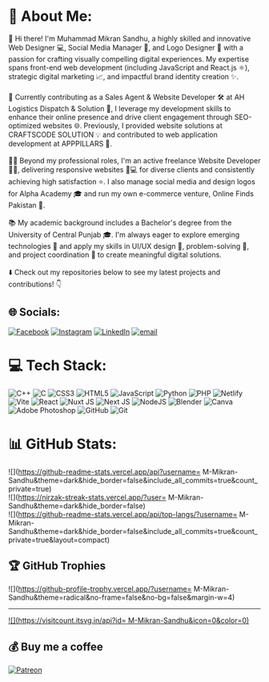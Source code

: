 # 💫 About Me:
👋 Hi there! I'm Muhammad Mikran Sandhu, a highly skilled and innovative Web Designer 💻, Social Media Manager 📱, and Logo Designer 🎨 with a passion for crafting visually compelling digital experiences. My expertise spans front-end web development (including JavaScript and React.js ⚛️), strategic digital marketing 📈, and impactful brand identity creation ✨.<br><br>💼 Currently contributing as a Sales Agent & Website Developer 🛠️ at AH Logistics Dispatch & Solution 🚚, I leverage my development skills to enhance their online presence and drive client engagement through SEO-optimized websites 🌐. Previously, I provided website solutions at CRAFTSCODE SOLUTION 💡 and contributed to web application development at APPPILLARS 🚀.<br><br>👨‍💻 Beyond my professional roles, I'm an active freelance Website Developer 🧑‍💻, delivering responsive websites 📱💻 for diverse clients and consistently achieving high satisfaction ⭐. I also manage social media and design logos for Alpha Academy 🎓 and run my own e-commerce venture, Online Finds Pakistan 🛒.<br><br>📚 My academic background includes a Bachelor's degree from the University of Central Punjab 🎓. I'm always eager to explore emerging technologies 🌱 and apply my skills in UI/UX design 🎨, problem-solving 🤔, and project coordination 🤝 to create meaningful digital solutions.<br><br>⬇️ Check out my repositories below to see my latest projects and contributions! 👇


## 🌐 Socials:
[![Facebook](https://img.shields.io/badge/Facebook-%231877F2.svg?logo=Facebook&logoColor=white)](https://facebook.com/https://www.facebook.com/people/M-Mikran-Sandhu/61560325970176/?rdid=hX7ClBGXoucQrw6Q&share_url=https%3A%2F%2Fwww.facebook.com%2Fshare%2F7xQgYuGoWv7pBbaD%2F) [![Instagram](https://img.shields.io/badge/Instagram-%23E4405F.svg?logo=Instagram&logoColor=white)](https://instagram.com/https://www.instagram.com/mmikransandhu/) [![LinkedIn](https://img.shields.io/badge/LinkedIn-%230077B5.svg?logo=linkedin&logoColor=white)](https://linkedin.com/in/https://www.linkedin.com/in/m-mikran-sandhu/) [![email](https://img.shields.io/badge/Email-D14836?logo=gmail&logoColor=white)](mailto:sandhumikran@gmail.com) 

# 💻 Tech Stack:
![C++](https://img.shields.io/badge/c++-%2300599C.svg?style=for-the-badge&logo=c%2B%2B&logoColor=white) ![C](https://img.shields.io/badge/c-%2300599C.svg?style=for-the-badge&logo=c&logoColor=white) ![CSS3](https://img.shields.io/badge/css3-%231572B6.svg?style=for-the-badge&logo=css3&logoColor=white) ![HTML5](https://img.shields.io/badge/html5-%23E34F26.svg?style=for-the-badge&logo=html5&logoColor=white) ![JavaScript](https://img.shields.io/badge/javascript-%23323330.svg?style=for-the-badge&logo=javascript&logoColor=%23F7DF1E) ![Python](https://img.shields.io/badge/python-3670A0?style=for-the-badge&logo=python&logoColor=ffdd54) ![PHP](https://img.shields.io/badge/php-%23777BB4.svg?style=for-the-badge&logo=php&logoColor=white) ![Netlify](https://img.shields.io/badge/netlify-%23000000.svg?style=for-the-badge&logo=netlify&logoColor=#00C7B7) ![Vite](https://img.shields.io/badge/vite-%23646CFF.svg?style=for-the-badge&logo=vite&logoColor=white) ![React](https://img.shields.io/badge/react-%2320232a.svg?style=for-the-badge&logo=react&logoColor=%2361DAFB) ![Nuxt JS](https://img.shields.io/badge/Nuxt-002E3B?style=for-the-badge&logo=nuxt.js&logoColor=#00DC82) ![Next JS](https://img.shields.io/badge/Next-black?style=for-the-badge&logo=next.js&logoColor=white) ![NodeJS](https://img.shields.io/badge/node.js-6DA55F?style=for-the-badge&logo=node.js&logoColor=white) ![Blender](https://img.shields.io/badge/blender-%23F5792A.svg?style=for-the-badge&logo=blender&logoColor=white) ![Canva](https://img.shields.io/badge/Canva-%2300C4CC.svg?style=for-the-badge&logo=Canva&logoColor=white) ![Adobe Photoshop](https://img.shields.io/badge/adobe%20photoshop-%2331A8FF.svg?style=for-the-badge&logo=adobe%20photoshop&logoColor=white) ![GitHub](https://img.shields.io/badge/github-%23121011.svg?style=for-the-badge&logo=github&logoColor=white) ![Git](https://img.shields.io/badge/git-%23F05033.svg?style=for-the-badge&logo=git&logoColor=white)
# 📊 GitHub Stats:
![](https://github-readme-stats.vercel.app/api?username= M-Mikran-Sandhu&theme=dark&hide_border=false&include_all_commits=true&count_private=true)<br/>
![](https://nirzak-streak-stats.vercel.app/?user= M-Mikran-Sandhu&theme=dark&hide_border=false)<br/>
![](https://github-readme-stats.vercel.app/api/top-langs/?username= M-Mikran-Sandhu&theme=dark&hide_border=false&include_all_commits=true&count_private=true&layout=compact)

## 🏆 GitHub Trophies
![](https://github-profile-trophy.vercel.app/?username= M-Mikran-Sandhu&theme=radical&no-frame=false&no-bg=false&margin-w=4)

---
[![](https://visitcount.itsvg.in/api?id= M-Mikran-Sandhu&icon=0&color=0)](https://visitcount.itsvg.in)

  ## 💰 Buy me a coffee
  [![Patreon](https://img.shields.io/badge/Patreon-F96854?style=for-the-badge&logo=patreon&logoColor=white)](https://patreon.com/MuhammadMikranSandhu) 

  
<!-- Proudly created with GPRM ( https://gprm.itsvg.in ) -->
